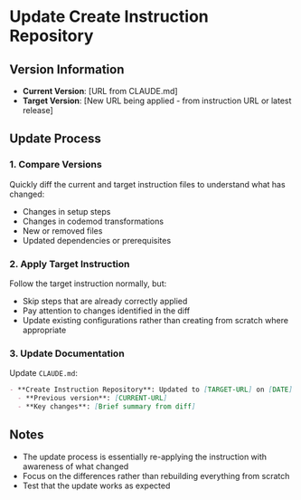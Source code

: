 # Update Create Instruction Repository

## Version Information

- **Current Version**: [URL from CLAUDE.md]
- **Target Version**: [New URL being applied - from instruction URL or latest release]

## Update Process

### 1. Compare Versions

Quickly diff the current and target instruction files to understand what has changed:
- Changes in setup steps
- Changes in codemod transformations  
- New or removed files
- Updated dependencies or prerequisites

### 2. Apply Target Instruction

Follow the target instruction normally, but:
- Skip steps that are already correctly applied
- Pay attention to changes identified in the diff
- Update existing configurations rather than creating from scratch where appropriate

### 3. Update Documentation

Update `CLAUDE.md`:
```markdown
- **Create Instruction Repository**: Updated to [TARGET-URL] on [DATE]
  - **Previous version**: [CURRENT-URL] 
  - **Key changes**: [Brief summary from diff]
```

## Notes

- The update process is essentially re-applying the instruction with awareness of what changed
- Focus on the differences rather than rebuilding everything from scratch
- Test that the update works as expected